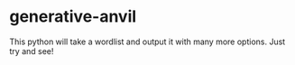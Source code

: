# generative-anvil
This python will take a wordlist and output it with many more options. Just try and see!
